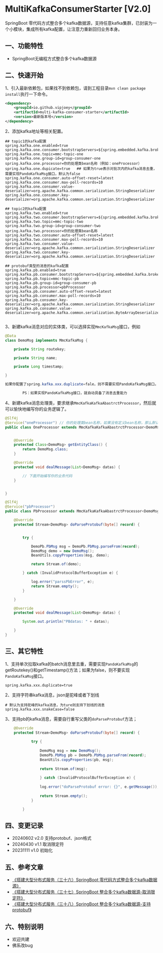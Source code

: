# MultiKafkaConsumerStarter [V2.0]
SpringBoot 零代码方式整合多个kafka数据源，支持任意kafka集群，已封装为一个小模块，集成所有kafka配置，让注意力重新回归业务本身。

## 一、功能特性

* SpringBoot无编程方式整合多个kafka数据源

## 二、快速开始

1、引入最新依赖包，如果找不到依赖包，请到工程目录```mvn clean package install```执行一下命令。
```xml
<dependency>
    <groupId>io.github.vipjoey</groupId>
    <artifactId>multi-kafka-consumer-starter</artifactId>
    <version>最新版本号</version>
</dependency>

```

2、添加kafka地址等相关配置。
```properties
## topic1的kafka配置
spring.kafka.one.enabled=true
spring.kafka.one.consumer.bootstrapServers=${spring.embedded.kafka.brokers}
spring.kafka.one.topic=mmc-topic-one
spring.kafka.one.group-id=group-consumer-one
spring.kafka.one.processor=你的处理类bean名称（例如：oneProcessor）
spring.kafka.one.dupicate=true   ## 如果为true表示对批次内的kafka消息去重，需要实现PandoKafkaMsg接口，默认为false
spring.kafka.one.consumer.auto-offset-reset=latest
spring.kafka.one.consumer.max-poll-records=10
spring.kafka.one.consumer.value-deserializer=org.apache.kafka.common.serialization.StringDeserializer
spring.kafka.one.consumer.key-deserializer=org.apache.kafka.common.serialization.StringDeserializer

## topic2的kafka配置
spring.kafka.two.enabled=true
spring.kafka.two.consumer.bootstrapServers=${spring.embedded.kafka.brokers}
spring.kafka.two.topic=mmc-topic-two
spring.kafka.two.group-id=group-consumer-two
spring.kafka.two.processor=你的处理类bean名称
spring.kafka.two.consumer.auto-offset-reset=latest
spring.kafka.two.consumer.max-poll-records=10
spring.kafka.two.consumer.value-deserializer=org.apache.kafka.common.serialization.StringDeserializer
spring.kafka.two.consumer.key-deserializer=org.apache.kafka.common.serialization.StringDeserializer

## protobuf类型的消息的kafka配置
spring.kafka.pb.enabled=true
spring.kafka.pb.consumer.bootstrapServers=${spring.embedded.kafka.brokers}
spring.kafka.pb.topic=mmc-topic-pb
spring.kafka.pb.group-id=group-consumer-pb
spring.kafka.pb.processor=pbProcessor
spring.kafka.pb.consumer.auto-offset-reset=latest
spring.kafka.pb.consumer.max-poll-records=10
spring.kafka.pb.consumer.key-deserializer=org.apache.kafka.common.serialization.StringDeserializer
spring.kafka.pb.consumer.value-deserializer=org.apache.kafka.common.serialization.ByteArrayDeserializer


```

3、新建kafka消息对应的实体类，可以选择实现`MmcKafkaMsg`接口，例如
```java
@Data
class DemoMsg implements MmcKafkaMsg {

    private String routekey;

    private String name;

    private Long timestamp;

}

如果你配置了spring.kafka.xxx.duplicate=fale，则不需要实现PandoKafkaMsg接口。

        PS：如果实现PandoKafkaMsg接口，就自动具备了消息去重能力


```

4、新建kafka消息处理类，要求继承`MmcKafkaKafkaAbastrctProcessor`，然后就可以愉快地编写你的业务逻辑了。
```java
@Slf4j
@Service("oneProcessor") // 你的处理类bean名称，如果没有定义bean名称，那么默认就是首字母缩写的类名称
public class OneProcessor extends MmcKafkaKafkaAbastrctProcessor<DemoMsg> {


    @Override
    protected Class<DemoMsg> getEntityClass() {
        return DemoMsg.class;
    }

    @Override
    protected void dealMessage(List<DemoMsg> datas) {

        // 下面开始编写你的业务代码
    }


}

@Slf4j
@Service("pbProcessor")
public class PbProcessor extends MmcKafkaKafkaAbastrctProcessor<DemoMsg> {

    @Override
    protected Stream<DemoMsg> doParseProtobuf(byte[] record) {


        try {

            DemoPb.PbMsg msg = DemoPb.PbMsg.parseFrom(record);
            DemoMsg demo = new DemoMsg();
            BeanUtils.copyProperties(msg, demo);

            return Stream.of(demo);

        } catch (InvalidProtocolBufferException e) {

            log.error("parssPbError", e);
            return Stream.empty();
        }

    }

    @Override
    protected void dealMessage(List<DemoMsg> datas) {

        System.out.println("PBdatas: " + datas);

    }
}


```

## 三、其它特性

1、支持单次拉取kafka的batch消息里去重，需要实现`PandoKafkaMsg`的getRoutekey()和getTimestamp()方法；如果为false，则不要实现`PandoKafkaMsg`接口。
```properties
spring.kafka.xxx.duplicate=true
```

2、支持字符串kafka消息，json是驼峰或者下划线
```properties
# 默认为支持驼峰的kafka消息，为ture则支持下划线的消息
spring.kafka.xxx.snakeCase=false
```


3、支持pb的kafka消息，需要自行重写父类的`doParseProtobuf`方法；
```java
    @Override
    protected Stream<DemoMsg> doParseProtobuf(byte[] record) {
    
            try {
    
                DemoMsg msg = new DemoMsg();
                DemoPb.PbMsg pb = DemoPb.PbMsg.parseFrom(record);
                BeanUtils.copyProperties(pb, msg);
        
                return Stream.of(msg);
        
                } catch (InvalidProtocolBufferException e) {
        
                log.error("doParseProtobuf error: {}", e.getMessage());
        
                return Stream.empty();
            }

        }
```


## 四、变更记录

* 20240602  v2.0 支持protobuf、json格式
* 20240430  v1.1 取消限定符
* 20231111  v1.0 初始化

## 五、参考文章

* [《搭建大型分布式服务（三十六）SpringBoot 零代码方式整合多个kafka数据源》](https://blog.csdn.net/hanyi_/article/details/133826712?spm=1001.2014.3001.5502)
* [《搭建大型分布式服务（三十七）SpringBoot 整合多个kafka数据源-取消限定符》](https://blog.csdn.net/hanyi_/article/details/135940206)
* [《搭建大型分布式服务（三十八）SpringBoot 整合多个kafka数据源-支持protobuf》](https://blog.csdn.net/hanyi_/article/details/139387941?spm=1001.2014.3001.5502)

## 六、特别说明

* 欢迎共建
* 佛系改bug